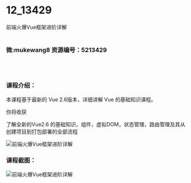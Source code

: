 # 12_13429
前端火爆Vue框架进阶详解
<br/></br>
<h3>微:mukewang8 资源编号：5213429</h3>
<br/></br>
<h3>课程介绍：</h3>
<p>本课程基于最新的 <a title="查看与 Vue 相关的文章" target="_blank">Vue</a> 2.6版本，详细讲解 <a title="查看与 Vue 相关的文章" target="_blank">Vue</a> 的基础知识课程。</p>
<p>你将收获</p>
<p>了解全新的Vue2.6 的基础知识，组件，虚拟DOM，状态管理，路由管理及其从创建项目到打包部署的全部流程</p>
<p><img src="https://www.ko996.com/wp-content/uploads/img/2020/05/2-160-300x203.png" alt="前端火爆Vue框架进阶详解"></p>
<div class="info-desc">
<h3>课程截图：</h3>
<p><img src="https://www.ko996.com/wp-content/uploads/img/2020/05/1-166.png" alt="前端火爆Vue框架进阶详解"></p>


			
</div>
